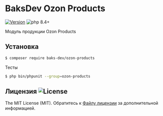 # BaksDev Ozon Products

[![Version](https://img.shields.io/badge/version-7.2.1-blue)](https://github.com/baks-dev/ozon-products/releases)
![php 8.4+](https://img.shields.io/badge/php-min%208.4-red.svg)

Модуль продукции Ozon Products

## Установка

``` bash
$ composer require baks-dev/ozon-products
```

Тесты

``` bash
$ php bin/phpunit --group=ozon-products
```

## Лицензия ![License](https://img.shields.io/badge/MIT-green)

The MIT License (MIT). Обратитесь к [Файлу лицензии](LICENSE.md) за дополнительной информацией.

